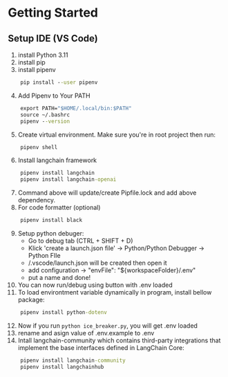 # Getting Started

## Setup IDE (VS Code)

1. install Python 3.11
2. install pip
3. install pipenv
```cmd
    pip install --user pipenv
```
4. Add Pipenv to Your PATH
```cmd
    export PATH="$HOME/.local/bin:$PATH"
    source ~/.bashrc
    pipenv --version
```
5. Create virtual environment. Make sure you're in root project then run:
```cmd
    pipenv shell
```
6. Install langchain framework
```cmd
    pipenv install langchain
    pipenv install langchain-openai
```
7. Command above will update/create Pipfile.lock and add above dependency.
8. For code formatter (optional)
```cmd
    pipenv install black
```
9. Setup python debuger:
    - Go to debug tab (CTRL + SHIFT + D)
    - Klick 'create a launch.json file' -> Python/Python Debugger -> Python FIle
    - /.vscode/launch.json will be created then open it
    - add configuration -> "envFile": "${workspaceFolder}/.env"
    - put a name and done!
10. You can now run/debug using button with .env loaded
11. To load environtment variable dynamically in program, install bellow package:
```cmd
    pipenv install python-dotenv
```
12. Now if you run ```python ice_breaker.py```, you will get .env loaded
13. rename and asign value of .env.example to .env
14. Intall langchain-community which contains third-party integrations that implement the base interfaces defined in LangChain Core:
```cmd
    pipenv install langchain-community
    pipenv install langchainhub
```

<br><br>